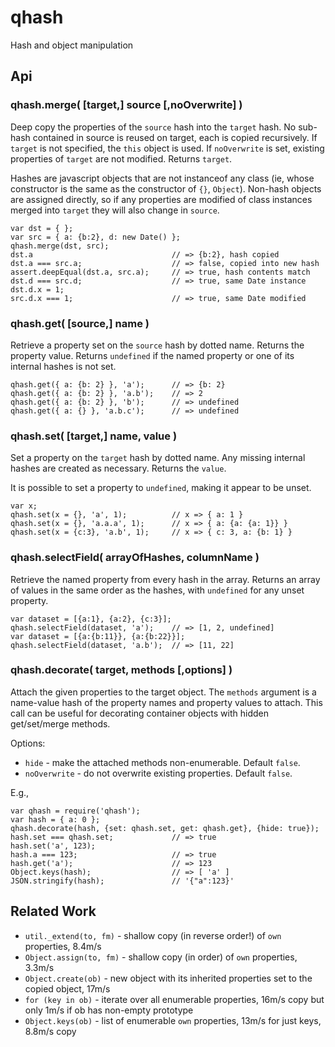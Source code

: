 qhash
================================================================


Hash and object manipulation


Api
----------------------------------------------------------------

### qhash.merge( [target,] source [,noOverwrite] )

Deep copy the properties of the `source` hash into the `target` hash.  No sub-hash
contained in source is reused on target, each is copied recursively.  If `target`
is not specified, the `this` object is used.  If `noOverwrite` is set, existing
properties of `target` are not modified.  Returns `target`.

Hashes are javascript objects that are not instanceof any class (ie, whose
constructor is the same as the constructor of `{}`, `Object`).  Non-hash objects
are assigned directly, so if any properties are modified of class instances merged
into `target` they will also change in `source`.

    var dst = { };
    var src = { a: {b:2}, d: new Date() };
    qhash.merge(dst, src);
    dst.a                               // => {b:2}, hash copied
    dst.a === src.a;                    // => false, copied into new hash
    assert.deepEqual(dst.a, src.a);     // => true, hash contents match
    dst.d === src.d;                    // => true, same Date instance
    dst.d.x = 1;
    src.d.x === 1;                      // => true, same Date modified

### qhash.get( [source,] name )

Retrieve a property set on the `source` hash by dotted name.  Returns the property
value.  Returns `undefined` if the named property or one of its internal hashes is
not set.

    qhash.get({ a: {b: 2} }, 'a');      // => {b: 2}
    qhash.get({ a: {b: 2} }, 'a.b');    // => 2
    qhash.get({ a: {b: 2} }, 'b');      // => undefined
    qhash.get({ a: {} }, 'a.b.c');      // => undefined

### qhash.set( [target,] name, value )

Set a property on the `target` hash by dotted name.  Any missing internal hashes
are created as necessary.  Returns the `value`.

It is possible to set a property to `undefined`, making it appear to be unset.

    var x;
    qhash.set(x = {}, 'a', 1);          // x => { a: 1 }
    qhash.set(x = {}, 'a.a.a', 1);      // x => { a: {a: {a: 1}} }
    qhash.set(x = {c:3}, 'a.b', 1);     // x => { c: 3, a: {b: 1} }

### qhash.selectField( arrayOfHashes, columnName )

Retrieve the named property from every hash in the array.  Returns an array of
values in the same order as the hashes, with `undefined` for any unset property.

    var dataset = [{a:1}, {a:2}, {c:3}];
    qhash.selectField(dataset, 'a');    // => [1, 2, undefined]
    var dataset = [{a:{b:11}}, {a:{b:22}}];
    qhash.selectField(dataset, 'a.b');  // => [11, 22]

### qhash.decorate( target, methods [,options] )

Attach the given properties to the target object.  The `methods` argument is a
name-value hash of the property names and property values to attach.  This call can
be useful for decorating container objects with hidden get/set/merge methods.

Options:
* `hide` - make the attached methods non-enumerable.  Default `false`.
* `noOverwrite` - do not overwrite existing properties. Default `false`.

E.g.,

    var qhash = require('qhash');
    var hash = { a: 0 };
    qhash.decorate(hash, {set: qhash.set, get: qhash.get}, {hide: true});
    hash.set === qhash.set;             // => true
    hash.set('a', 123);
    hash.a === 123;                     // => true
    hash.get('a');                      // => 123
    Object.keys(hash);                  // => [ 'a' ]
    JSON.stringify(hash);               // '{"a":123}'

Related Work
----------------------------------------------------------------

- `util._extend(to, fm)` - shallow copy (in reverse order!) of `own` properties, 8.4m/s
- `Object.assign(to, fm)` - shallow copy (in order) of `own` properties, 3.3m/s
- `Object.create(ob)` - new object with its inherited properties set to the copied object, 17m/s
- `for (key in ob)` - iterate over all enumerable properties, 16m/s copy but only 1m/s if ob has non-empty prototype
- `Object.keys(ob)` - list of enumerable `own` properties, 13m/s for just keys, 8.8m/s copy
